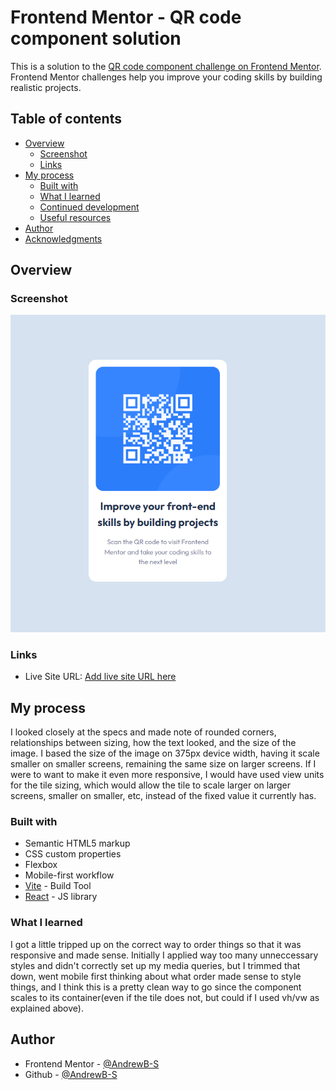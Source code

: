 # Frontend Mentor - QR code component solution

This is a solution to the [QR code component challenge on Frontend Mentor](https://www.frontendmentor.io/challenges/qr-code-component-iux_sIO_H). Frontend Mentor challenges help you improve your coding skills by building realistic projects.

## Table of contents

- [Overview](#overview)
  - [Screenshot](#screenshot)
  - [Links](#links)
- [My process](#my-process)
  - [Built with](#built-with)
  - [What I learned](#what-i-learned)
  - [Continued development](#continued-development)
  - [Useful resources](#useful-resources)
- [Author](#author)
- [Acknowledgments](#acknowledgments)

## Overview

### Screenshot

![](./images/qrcode.png)

### Links

- Live Site URL: [Add live site URL here](https://capable-fairy-e647a7.netlify.app/)

## My process

I looked closely at the specs and made note of rounded corners, relationships between sizing, how the text looked, and the size of the image. I based the size of the image on 375px device width, having it scale smaller on smaller screens, remaining the same size on larger screens. If I were to want to make it even more responsive, I would have used view units for the tile sizing, which would allow the tile to scale larger on larger screens, smaller on smaller, etc, instead of the fixed value it currently has.

### Built with

- Semantic HTML5 markup
- CSS custom properties
- Flexbox
- Mobile-first workflow
- [Vite](https://vitejs.dev/) - Build Tool
- [React](https://reactjs.org/) - JS library

### What I learned

I got a little tripped up on the correct way to order things so that it was responsive and made sense. Initially I applied way too many unneccessary styles and didn't correctly set up my media queries, but I trimmed that down, went mobile first thinking about what order made sense to style things, and I think this is a pretty clean way to go since the component scales to its container(even if the tile does not, but could if I used vh/vw as explained above).

## Author

- Frontend Mentor - [@AndrewB-S](https://www.frontendmentor.io/profile/AndrewB-S)
- Github - [@AndrewB-S](https://github.com/AndrewB-S)
